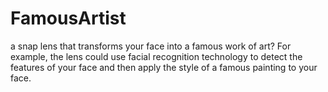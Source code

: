 # FamousArtist
a snap lens that transforms your face into a famous work of art? For example, the lens could use facial recognition technology to detect the features of your face and then apply the style of a famous painting to your face. 
